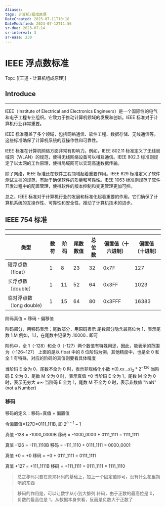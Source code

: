 ```yaml
---
Aliases: 
tags: 计算机/组成原理 
DateCreated: 2023-07-11T10:18
DateModified: 2023-07-12T11:56
sr-due: 2023-07-14
sr-interval: 3
sr-ease: 250
---
```

# IEEE 浮点数标准
Top:: [[王道 - 计算机组成原理]]

## Introduce
---
IEEE（Institute of Electrical and Electronics Engineers）是一个国际性的电气和电子工程专业组织。它致力于推动计算机领域的发展和创新。IEEE 标准对于计算机行业非常重要。

IEEE 标准覆盖了多个领域，包括网络通信、软件工程、数据存储、无线通信等。这些标准确保了计算机系统的互操作性和可靠性。

IEEE 标准在计算机网络方面非常有影响力。例如，IEEE 802.11 标准定义了无线局域网（WLAN）的规范，使得无线网络设备可以相互通信。IEEE 802.3 标准则规定了以太网的工作原理，使得局域网可以实现高速数据传输。

除了网络，IEEE 标准还在软件工程领域起着重要作用。IEEE 829 标准定义了软件测试文档的规范，有助于确保软件的质量和可靠性。IEEE 1063 标准则规范了软件开发过程中的配置管理，使得软件的版本控制和变更管理更加可控。

总之，IEEE 标准对于计算机行业的发展和标准化起着重要的作用。它们确保了计算机系统的互操作性、可靠性和安全性，推动了计算机技术的进步。

## IEEE 754 标准
---

| 类型                     | 数符 | 阶码 | 尾数数值 | 总位数 | 偏置值（十六进制）| 偏置值（十进制）|
| ------------------------ | ---- | ---- | -------- | ------ | ------------------ | ---------------- |
| 短浮点数（float）| 1    | 8    | 23       | 32     | 0x7F                | 127              |
| 长浮点数（double）| 1    | 11   | 52       | 64     | 0x3FF               | 1023             |
| 临时浮点数（long double) | 1    | 15   | 64       | 80     | 0x3FFF              | 16383            |

阶码真值 = 移码 - 偏移值

阶码部分，用移码表示；尾数部分，用原码表示
尾数部分隐含最高位为 1，表示尾数 1.M
例如，1.1，在尾数中记录为 .10000.. 即可

阶码中，全 1（-128）和全 0（-127）两个数值有特殊用途，因此，能表示的范围为（-126~127）
上面的是以 float 中的 8 位阶码为例，其他精度中，也是全 0 和全 1 有特殊，对应的阶码的真值则要看具体精度

当阶码 E 全为 0，尾数不全为 0 时，表示非规格化小数 $\pm(0.x x\dots x )_{2}*2^{-126}$
当阶码 E 全为 0，尾数 M 全为 0 时，表示真值 $\pm 0$
当阶码 E 全为 1，尾数 M 全为 0 时，表示无穷大 $\pm \infty$
当阶码 E 全为 1，尾数 M 不全为 0 时，表示非数值 "NaN"(not a Number)

### 移码

移码的定义：移码=真值 + 偏置值

令偏置值=127D=0111_111B, 即 $2^{n-1}-1$

真值 -128 = -1000_0000B
移码 = -1000_0000 + 0111_1111 = 1111_1111

真值 -126 = -111_1110B
移码 = -111_1110 + 0111_1111 = 0000_0001

真值 +0 = +0
移码 = +0 + 0111_1111 = 0111_1111

真值 +127 = +111_1111B
移码 = +111_1111 + 0111_1111 = 1111_1110

> 总之移码只要在原来补码的基础上，加上一个固定值即可，没有什么花里胡哨的东西

> 移码的作用是，可以让数字从小到大排列
> 补码，由于正数的最高位是 0，负数的最高位是 1，从数据本身来看，反而是负数大于正数了
